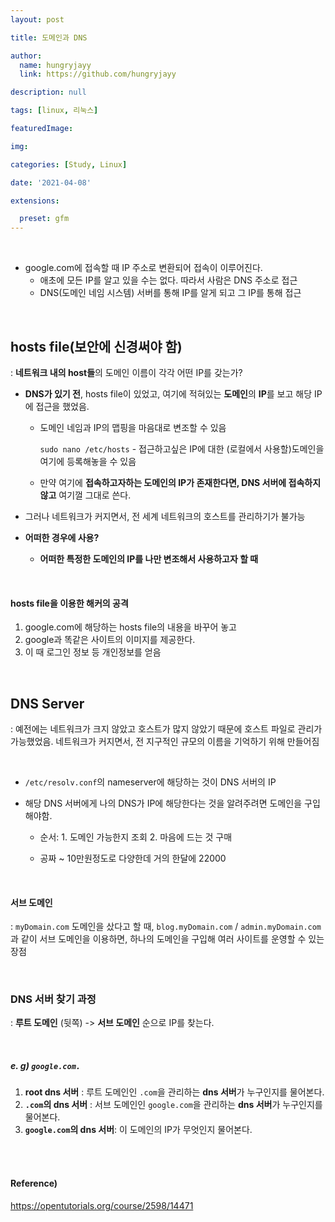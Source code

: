 ```yaml
---
layout: post

title: 도메인과 DNS

author: 
  name: hungryjayy
  link: https://github.com/hungryjayy

description: null

tags: [linux, 리눅스]

featuredImage: 

img: 

categories: [Study, Linux]

date: '2021-04-08'

extensions:

  preset: gfm
---
```


<br>

* google.com에 접속할 때 IP 주소로 변환되어 접속이 이루어진다.
  * 애초에 모든 IP를 알고 있을 수는 없다. 따라서 사람은 DNS 주소로 접근
  * DNS(도메인 네임 시스템) 서버를 통해 IP를 알게 되고 그 IP를 통해 접근

<br>

## hosts file(보안에 신경써야 함)

: **네트워크 내의 host들**의 도메인 이름이 각각 어떤 IP를 갖는가?

* **DNS가 있기 전**, hosts file이 있었고, 여기에 적혀있는 **도메인**의 **IP**를 보고 해당 IP에 접근을 했었음.

  * 도메인 네임과 IP의 맵핑을 마음대로 변조할 수 있음

    `sudo nano /etc/hosts` - 접근하고싶은 IP에 대한 (로컬에서 사용할)도메인을 여기에 등록해놓을 수 있음

  * 만약 여기에 **접속하고자하는 도메인의 IP가 존재한다면, DNS 서버에 접속하지 않고** 여기껄 그대로 쓴다.

* 그러나 네트워크가 커지면서, 전 세계 네트워크의 호스트를 관리하기가 불가능

* **어떠한 경우에 사용?**

  * **어떠한 특정한 도메인의 IP를 나만 변조해서 사용하고자 할 때**

<br>

#### hosts file을 이용한 해커의 공격

1. google.com에 해당하는 hosts file의 내용을 바꾸어 놓고
2. google과 똑같은 사이트의 이미지를 제공한다. 
3. 이 때 로그인 정보 등 개인정보를 얻음

<br>

## DNS Server

: 예전에는 네트워크가 크지 않았고 호스트가 많지 않았기 때문에 호스트 파일로 관리가 가능했었음. 네트워크가 커지면서, 전 지구적인 규모의 이름을 기억하기 위해 만들어짐

<br>

* `/etc/resolv.conf`의 nameserver에 해당하는 것이 DNS 서버의 IP

* 해당 DNS 서버에게 나의 DNS가 IP에 해당한다는 것을 알려주려면 도메인을 구입해야함.

  * 순서: 1. 도메인 가능한지 조회 2. 마음에 드는 것 구매

  * 공짜 ~ 10만원정도로 다양한데 거의 한달에 22000

<br>

#### 서브 도메인

: `myDomain.com` 도메인을 샀다고 할 때, `blog.myDomain.com` / `admin.myDomain.com` 과 같이 서브 도메인을 이용하면, 하나의 도메인을 구입해 여러 사이트를 운영할 수 있는 장점

<br>

### DNS 서버 찾기 과정

: **루트 도메인** (뒷쪽) -> **서브 도메인** 순으로 IP를 찾는다.

<br>

##### e. g) `google.com.`

1. **root dns 서버** : 루트 도메인인 `.com`을 관리하는 **dns 서버**가 누구인지를 물어본다.
2. **`.com`의 dns 서버** : 서브 도메인인 `google.com`을 관리하는 **dns 서버**가 누구인지를 물어본다.
3. **`google.com`의 dns 서버**: 이 도메인의 IP가 무엇인지 물어본다.

<br><br>

#### Reference)

https://opentutorials.org/course/2598/14471